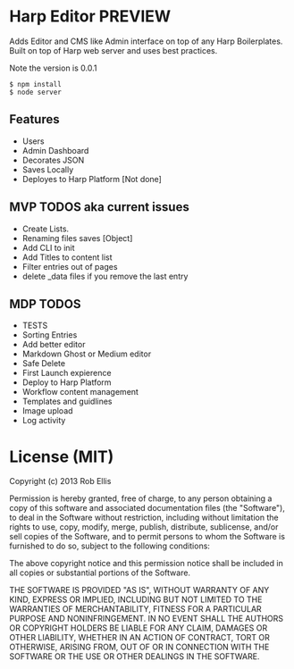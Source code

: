 # Harp Editor PREVIEW

Adds Editor and CMS like Admin interface on top of any Harp Boilerplates.
Built on top of Harp web server and uses best practices.

Note the version is 0.0.1

	$ npm install
	$ node server 

## Features
- Users
- Admin Dashboard
- Decorates JSON
- Saves Locally
- Deployes to Harp Platform [Not done]

## MVP TODOS aka current issues
- Create Lists.
- Renaming files saves [Object]
- Add CLI to init 
- Add Titles to content list
- Filter entries out of pages
- delete _data files if you remove the last entry

## MDP TODOS
- TESTS
- Sorting Entries
- Add better editor
- Markdown Ghost or Medium editor 
- Safe Delete
- First Launch expierence
- Deploy to Harp Platform
- Workflow content management
- Templates and guidlines
- Image upload
- Log activity


# License (MIT)

Copyright (c) 2013 Rob Ellis

Permission is hereby granted, free of charge, to any person obtaining a copy
of this software and associated documentation files (the "Software"), to deal
in the Software without restriction, including without limitation the rights
to use, copy, modify, merge, publish, distribute, sublicense, and/or sell
copies of the Software, and to permit persons to whom the Software is
furnished to do so, subject to the following conditions:

The above copyright notice and this permission notice shall be included in
all copies or substantial portions of the Software.

THE SOFTWARE IS PROVIDED "AS IS", WITHOUT WARRANTY OF ANY KIND, EXPRESS OR
IMPLIED, INCLUDING BUT NOT LIMITED TO THE WARRANTIES OF MERCHANTABILITY,
FITNESS FOR A PARTICULAR PURPOSE AND NONINFRINGEMENT. IN NO EVENT SHALL THE
AUTHORS OR COPYRIGHT HOLDERS BE LIABLE FOR ANY CLAIM, DAMAGES OR OTHER
LIABILITY, WHETHER IN AN ACTION OF CONTRACT, TORT OR OTHERWISE, ARISING FROM,
OUT OF OR IN CONNECTION WITH THE SOFTWARE OR THE USE OR OTHER DEALINGS IN
THE SOFTWARE.